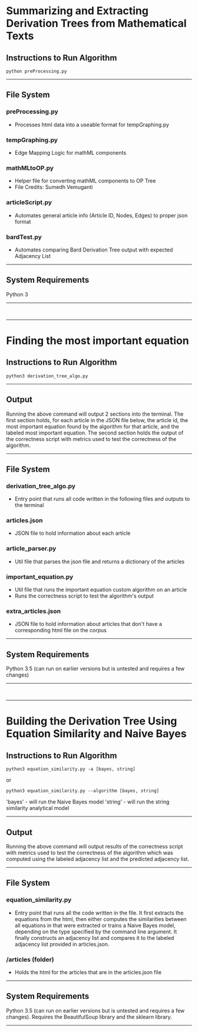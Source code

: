 # Summarizing and Extracting Derivation Trees from Mathematical Texts

## Instructions to Run Algorithm
```
python preProcessing.py
```
- - - -
## File System
### preProcessing.py
- Processes html data into a useable format for tempGraphing.py
### tempGraphing.py
- Edge Mapping Logic for mathML components
### mathMLtoOP.py
- Helper file for converting mathML components to OP Tree
- File Credits: Sumedh Vemuganti
### articleScript.py
- Automates general article info (Article ID, Nodes, Edges) to proper json format
### bardTest.py
- Automates comparing Bard Derivation Tree output with expected Adjacency List
- - - - 
## System Requirements
Python 3
- - - -
&nbsp;
- - - -
# Finding the most important equation

## Instructions to Run Algorithm
```
python3 derivation_tree_algo.py
```
- - - -
## Output
Running the above command will output 2 sections into the terminal. The first section holds, for each article in the JSON file below, the article id, the most important equation found by the algorithm for that article, and the labeled most important equation. The second section holds the output of the correctness script with metrics used to test the correctness of the algorithm.
- - - -
## File System
### derivation_tree_algo.py
- Entry point that runs all code written in the following files and outputs to the terminal
### articles.json
- JSON file to hold information about each article
### article_parser.py
- Util file that parses the json file and returns a dictionary of the articles
### important_equation.py
- Util file that runs the important equation custom algorithm on an article
- Runs the correctness script to test the algorithm's output
### extra_articles.json
- JSON file to hold information about articles that don't have a corresponding html file on the corpus
- - - - 
## System Requirements
Python 3.5 (can run on earlier versions but is untested and requires a few changes)
- - - -
&nbsp;
- - - -
# Building the Derivation Tree Using Equation Similarity and Naive Bayes

## Instructions to Run Algorithm
```
python3 equation_similarity.py -a [bayes, string]
```
or
```
python3 equation_similarity.py --algorithm [bayes, string]
```
'bayes' - will run the Naive Bayes model
'string' - will run the string similarity analytical model
- - - -
## Output
Running the above command will output results of the correctness script with metrics used to test the correctness of the algorithm which was computed using the labeled adjacency list and the predicted adjacency list.
- - - -
## File System
### equation_similarity.py
- Entry point that runs all the code written in the file. It first extracts the equations from the html, then either computes the similarities between all equations in that were extracted or trains a Naive Bayes model, depending on the type specified by the command line argument. It finally constructs an adjacency list and compares it to the labeled adjacency list provided in articles.json.
### /articles (folder)
- Holds the html for the articles that are in the articles.json file
- - - - 
## System Requirements
Python 3.5 (can run on earlier versions but is untested and requires a few changes). Requires the BeautifulSoup library and the sklearn library.
- - - -
